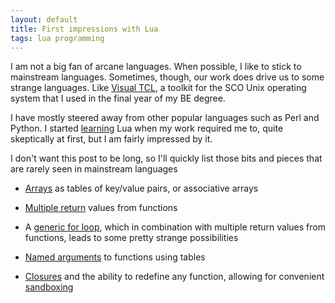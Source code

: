 ```yaml
---
layout: default
title: First impressions with Lua
tags: lua programming
---
```


I am not a big fan of arcane languages. When possible, I like to stick to mainstream languages. Sometimes, though, our work does drive us to some strange languages. Like [Visual TCL](http://www.amazon.com/exec/obidos/ISBN=013461674X/u/7141-5908756-107481), a toolkit for the SCO Unix operating system that I used in the final year of my BE degree.

I have mostly steered away from other popular languages such as Perl and Python. I started [learning](http://www.lua.org/pil/) Lua when my work required me to, quite skeptically at first, but I am fairly impressed by it.

I don't want this post to be long, so I'll quickly list those bits and pieces that are rarely seen in mainstream languages

* [Arrays](http://www.lua.org/pil/2.5.html) as tables of key/value pairs, or associative arrays

* [Multiple return](http://www.lua.org/pil/5.1.html) values from functions

* A [generic for loop](http://www.lua.org/pil/4.3.5.html), which in combination with multiple return values from functions, leads to some pretty strange possibilities

* [Named arguments](http://www.lua.org/pil/5.3.html) to functions using tables

* [Closures](http://www.lua.org/pil/6.1.html) and the ability to redefine any function, allowing for convenient [sandboxing](http://lua-users.org/wiki/ScriptSecurity)
